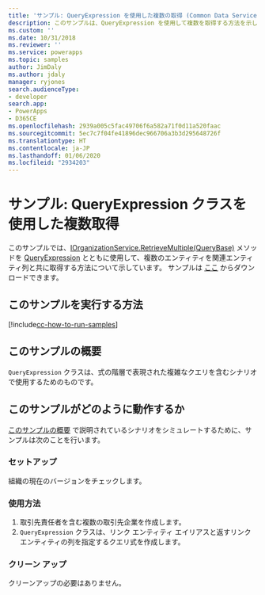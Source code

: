 ```yaml
---
title: 'サンプル: QueryExpression を使用した複数の取得 (Common Data Service) | Microsoft Docs'
description: このサンプルは、QueryExpression を使用して複数を取得する方法を示します
ms.custom: ''
ms.date: 10/31/2018
ms.reviewer: ''
ms.service: powerapps
ms.topic: samples
author: JimDaly
ms.author: jdaly
manager: ryjones
search.audienceType:
- developer
search.app:
- PowerApps
- D365CE
ms.openlocfilehash: 2939a005c5fac49706f6a582a71f0d11a520faac
ms.sourcegitcommit: 5ec7c7f04fe41896dec966706a3b3d295648726f
ms.translationtype: HT
ms.contentlocale: ja-JP
ms.lasthandoff: 01/06/2020
ms.locfileid: "2934203"
---
```

# <a name="sample-retrieve-multiple-with-the-queryexpression-class"></a>サンプル: QueryExpression クラスを使用した複数取得

<!-- Re-title? This is really about retrieving  related records 
https://docs.microsoft.com/dynamics365/customer-engagement/developer/org-service/sample-retrieve-multiple-queryexpression-class
-->
このサンプルでは、[IOrganizationService.RetrieveMultiple(QueryBase)](https://docs.microsoft.com/dotnet/api/microsoft.xrm.sdk.iorganizationservice.retrievemultiple?view=dynamics-general-ce-9#Microsoft_Xrm_Sdk_IOrganizationService_RetrieveMultiple_Microsoft_Xrm_Sdk_Query_QueryBase_) メソッドを [QueryExpression](https://docs.microsoft.com/dotnet/api/microsoft.xrm.sdk.query.queryexpression?view=dynamics-general-ce-9) とともに使用して、複数のエンティティを関連エンティティ列と共に取得する方法について示しています。 サンプルは [ここ](https://github.com/Microsoft/PowerApps-Samples/tree/master/cds/orgsvc/C%23/RetrieveMultipleByQueryExpression) からダウンロードできます。

## <a name="how-to-run-this-sample"></a>このサンプルを実行する方法

[!include[cc-how-to-run-samples](../../includes/cc-how-to-run-samples.md)]


## <a name="what-this-sample-does"></a>このサンプルの概要

`QueryExpression` クラスは、式の階層で表現された複雑なクエリを含むシナリオで使用するためのものです。

## <a name="how-this-sample-works"></a>このサンプルがどのように動作するか

[このサンプルの概要](#what-this-sample-does) で説明されているシナリオをシミュレートするために、サンプルは次のことを行います。

### <a name="setup"></a>セットアップ

組織の現在のバージョンをチェックします。

### <a name="demonstrate"></a>使用方法

1. 取引先責任者を含む複数の取引先企業を作成します。
1. `QueryExpression` クラスは、リンク エンティティ エイリアスと返すリンク エンティティの列を指定するクエリ式を作成します。

### <a name="clean-up"></a>クリーン アップ

クリーンアップの必要はありません。
